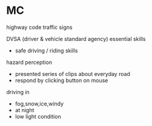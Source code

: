 # MC
highway code
traffic signs

DVSA (driver & vehicle standard agency) essential skills
- safe driving / riding skills

hazard perception
- presented series of clips about everyday road 
- respond by clicking button on mouse

driving in 
- fog,snow,ice,windy
- at night
- low light condition



















